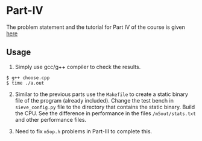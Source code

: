 # Part-IV

The problem statement and the tutorial for Part IV of the  course is given [here](http://pages.cs.wisc.edu/~david/courses/cs752/Fall2015/wiki/index.php?n=Main.Homework4)

## Usage

1. Simply use gcc/g++ compiler to check the results.
```shell
$ g++ choose.cpp
$ time ./a.out
```

2. Similar to the previous parts use the `Makefile` to create a static binary file of the program (already included). Change the test bench in `sieve_config.py` file to the directory that contains the static binary. Build the CPU. See the difference in performance in the files `/m5out/stats.txt` and other performance files. 

3. Need to fix `m5op.h` problems in Part-III to complete this.